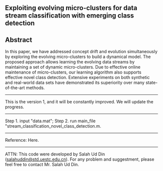 Exploiting evolving micro-clusters for data stream classification with emerging class detection
-------------------------------------------------------------------------------------------------------------------------------
Abstract
-------------------------------------------------------------------------------------------------------------------------------
In this paper, we have addressed concept drift and evolution simultaneously by exploring the evolving micro-clusters to build a dynamical model. The proposed approach allows learning the evolving data streams by maintaining a set of dynamic micro-clusters. Due to effective online maintenance of micro-clusters,
our learning algorithm also supports effective novel class detection. Extensive experiments on both synthetic and real-world data sets have demonstrated its superiority over many state-of-the-art methods.

-------------------------------------------------------------------------------------------------------------------------------

This is the version 1, and it will be constantly improved. We will update the progress.

-------------------------------------------------------------------------------------------------------------------------------

Step 1. input "data.mat";  Step 2. run main_file "stream_classification_novel_class_detection.m.

-------------------------------------------------------------------------------------------------------------------------------

Reference: Here.

-------------------------------------------------------------------------------------------------------------------------------
ATTN: This code were developed by Salah Ud Din (salahuddin@std.uestc.edu.cn). For any problem and suggestment, please feel free to contact Mr. Salah Ud Din.